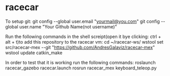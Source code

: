 # racecar
To setup git: 
git config --global user.email "yourmail@you.com"
 git config --global user.name "Your Github Name(not username)"

Run the following commands in the shell screipt(open it bye clicking: ctrl + alt + t)to add this repository to the racecar vm:
cd ~/racecar-ws/
wstool set src/racecar-mex --git "https://github.com/AndresGalaviz/racecar-mex"
wstool update
catkin_make

In order to test that it is working run the following commands:
roslaunch racecar_gazebo racecar.launch
rosrun racecar_mex keyboard_teleop.py
